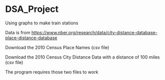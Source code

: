 # DSA_Project
Using graphs to make train stations

Data is from https://www.nber.org/research/data/city-distance-database-place-distance-database

Download the 2010 Census Place Names (csv file)

Download the 2010 Census City Distance Data with a distance of 100 miles (csv file)

The program requires those two files to work
